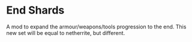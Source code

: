 # End Shards
A mod to expand the armour/weapons/tools progression to the end. This new set will be equal to netherrite, but different.
